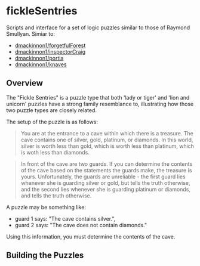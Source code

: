# fickleSentries
Scripts and interface for a set of logic puzzles similar to those of Raymond Smullyan. Simiar to:
- [dmackinnon1/forgetfulForest](https://github.com/dmackinnon1/forgetfulForest)
- [dmackinnon1/inspectorCraig](https://github.com/dmackinnon1/inspectorCraig)
- [dmackinnon1/portia](https://github.com/dmackinnon1/portia)
- [dmackinnon1/knaves](https://github.com/dmackinnon1/knaves)

## Overview

The "Fickle Sentries" is a puzzle type that both 'lady or tiger' and 'lion and unicorn' puzzles have a strong family resemblance to, illustrating how those two puzzle types are closely related.

The setup of the puzzle is as follows:

> You are at the entrance to a cave within which there is a treasure. The cave contains one of silver, gold, platinum, or diamonds. In this world, silver is worth less than gold, which is worth less than platinum, which is woth less than diamonds.  

> In front of the cave are two guards. If you can determine the contents of the cave based on the statements the guards make, the treasure is yours. Unfortunately, the guards are unreliable - the first guard lies whenever she is guarding silver or gold, but tells the truth otherwise, and the second lies whenever she is guarding platinum or diamonds, and tells the truth otherwise.

A puzzle may be something like:

- guard 1 says: "The cave contains silver.", 
- guard 2 says: "The cave does not contain diamonds."

Using this information, you must determine the contents of the cave.

## Building the Puzzles

```
